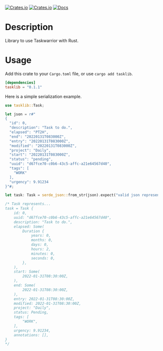 [![Crates.io](https://img.shields.io/crates/l/tasklib?style=plastic)](https://crates.io/crates/tasklib)
[![Crates.io](https://img.shields.io/crates/v/tasklib?style=plastic)](https://crates.io/crates/tasklib)
[![Docs](https://img.shields.io/badge/docs-latest-green?style=plastic)](https://docs.rs/tasklib/0.1.1/tasklib/)

# Description

Library to use Taskwarrior with Rust.

# Usage

Add this crate to your `Cargo.toml` file, or use `cargo add tasklib`.

```toml
[dependencies]
tasklib = "0.1.1"
```

Here is a simple serialization example.

```rust
use tasklib::Task;

let json = r#"
{
  "id": 0,
  "description": "Task to do.",
  "elapsed": "PT2H",
  "end": "20220131T083000Z",
  "entry": "20220131T083000Z",
  "modified": "20220131T083000Z",
  "project": "Daily",
  "start": "20220131T083000Z",
  "status": "pending",
  "uuid": "d67fce70-c0b6-43c5-affc-a21e64567d40",
  "tags": [
    "WORK"
  ],
  "urgency": 9.91234
}"#;

let task: Task = serde_json::from_str(json).expect("valid json representing a task");

/* Task represents...
task = Task {
    id: 0,
    uuid: "d67fce70-c0b6-43c5-affc-a21e64567d40",
    description: "Task to do.",
    elapsed: Some(
        Duration {
            years: 0,
            months: 0,
            days: 0,
            hours: 2,
            minutes: 0,
            seconds: 0,
        },
    ),
    start: Some(
        2022-01-31T08:30:00Z,
    ),
    end: Some(
        2022-01-31T08:30:00Z,
    ),
    entry: 2022-01-31T08:30:00Z,
    modified: 2022-01-31T08:30:00Z,
    project: "Daily",
    status: Pending,
    tags: [
        "WORK",
    ],
    urgency: 9.91234,
    annotations: [],
}
*/
```
